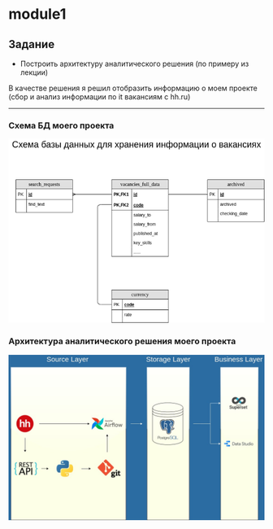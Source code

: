 # module1
## Задание
* Построить архитектуру аналитического решения (по примеру из лекции) 

В качестве решения я решил отобразить информацию о моем проекте (сбор и анализ информации по it вакансиям с hh.ru)

---
### Схема БД моего проекта
![Схема БД моего проекта](https://github.com/alexeiveselov92/DE-101/blob/main/module1/postgresql_mindmap.png)
### Архитектура аналитического решения моего проекта

![asd](https://github.com/alexeiveselov92/DE-101/blob/main/module1/архитектура.jpg)
